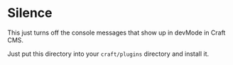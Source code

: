 # Silence

This just turns off the console messages that show up in devMode in Craft CMS.

Just put this directory into your `craft/plugins` directory and install it.
